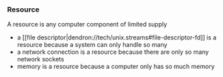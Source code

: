 
<!-- Maybe this file should be moved to a more sensible place -->

### Resource
A resource is any computer component of limited supply
- a [[file descriptor|dendron://tech/unix.streams#file-descriptor-fd]] is a resource because a system can only handle so many
- a network connection is a resource because there are only so many network sockets
- memory is a resource because a computer only has so much memory
